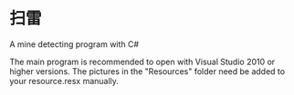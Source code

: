 # 扫雷
A mine detecting program with C#

The main program is recommended to open with Visual Studio 2010 or higher versions.
The pictures in the "Resources" folder need be added to your resource.resx manually.
